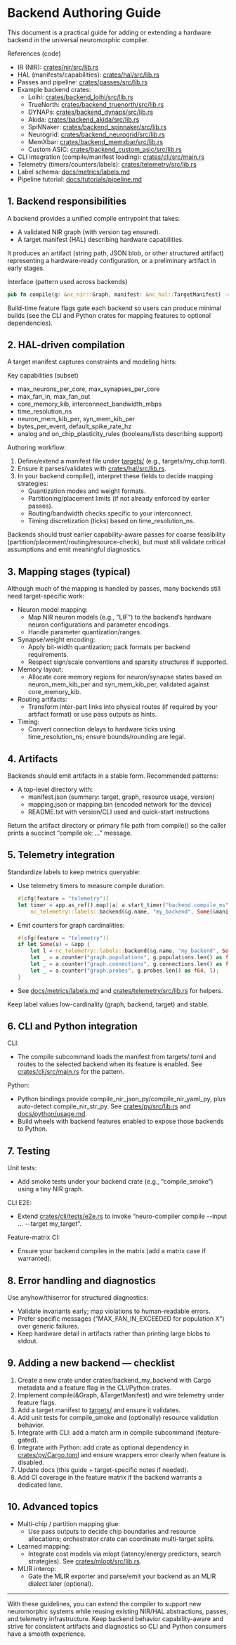 # Backend Authoring Guide

This document is a practical guide for adding or extending a hardware backend in the universal neuromorphic compiler.

References (code)
- IR (NIR): [crates/nir/src/lib.rs](crates/nir/src/lib.rs)
- HAL (manifests/capabilities): [crates/hal/src/lib.rs](crates/hal/src/lib.rs)
- Passes and pipeline: [crates/passes/src/lib.rs](crates/passes/src/lib.rs)
- Example backend crates:
  - Loihi: [crates/backend_loihi/src/lib.rs](crates/backend_loihi/src/lib.rs)
  - TrueNorth: [crates/backend_truenorth/src/lib.rs](crates/backend_truenorth/src/lib.rs)
  - DYNAPs: [crates/backend_dynaps/src/lib.rs](crates/backend_dynaps/src/lib.rs)
  - Akida: [crates/backend_akida/src/lib.rs](crates/backend_akida/src/lib.rs)
  - SpiNNaker: [crates/backend_spinnaker/src/lib.rs](crates/backend_spinnaker/src/lib.rs)
  - Neurogrid: [crates/backend_neurogrid/src/lib.rs](crates/backend_neurogrid/src/lib.rs)
  - MemXbar: [crates/backend_memxbar/src/lib.rs](crates/backend_memxbar/src/lib.rs)
  - Custom ASIC: [crates/backend_custom_asic/src/lib.rs](crates/backend_custom_asic/src/lib.rs)
- CLI integration (compile/manifest loading): [crates/cli/src/main.rs](crates/cli/src/main.rs)
- Telemetry (timers/counters/labels): [crates/telemetry/src/lib.rs](crates/telemetry/src/lib.rs)
- Label schema: [docs/metrics/labels.md](docs/metrics/labels.md)
- Pipeline tutorial: [docs/tutorials/pipeline.md](docs/tutorials/pipeline.md)

## 1. Backend responsibilities

A backend provides a unified compile entrypoint that takes:
- A validated NIR graph (with version tag ensured).
- A target manifest (HAL) describing hardware capabilities.

It produces an artifact (string path, JSON blob, or other structured artifact) representing a hardware-ready configuration, or a preliminary artifact in early stages.

Interface (pattern used across backends)
```rust
pub fn compile(g: &nc_nir::Graph, manifest: &nc_hal::TargetManifest) -> anyhow::Result<String> { /* ... */ }
```

Build-time feature flags gate each backend so users can produce minimal builds (see the CLI and Python crates for mapping features to optional dependencies).

## 2. HAL-driven compilation

A target manifest captures constraints and modeling hints:

Key capabilities (subset)
- max_neurons_per_core, max_synapses_per_core
- max_fan_in, max_fan_out
- core_memory_kib, interconnect_bandwidth_mbps
- time_resolution_ns
- neuron_mem_kib_per, syn_mem_kib_per
- bytes_per_event, default_spike_rate_hz
- analog and on_chip_plasticity_rules (booleans/lists describing support)

Authoring workflow:
1) Define/extend a manifest file under [targets/](targets) (e.g., targets/my_chip.toml).
2) Ensure it parses/validates with [crates/hal/src/lib.rs](crates/hal/src/lib.rs).
3) In your backend compile(), interpret these fields to decide mapping strategies:
   - Quantization modes and weight formats.
   - Partitioning/placement limits (if not already enforced by earlier passes).
   - Routing/bandwidth checks specific to your interconnect.
   - Timing discretization (ticks) based on time_resolution_ns.

Backends should trust earlier capability-aware passes for coarse feasibility (partition/placement/routing/resource-check), but must still validate critical assumptions and emit meaningful diagnostics.

## 3. Mapping stages (typical)

Although much of the mapping is handled by passes, many backends still need target-specific work:

- Neuron model mapping:
  - Map NIR neuron models (e.g., "LIF") to the backend’s hardware neuron configurations and parameter encodings.
  - Handle parameter quantization/ranges.
- Synapse/weight encoding:
  - Apply bit-width quantization; pack formats per backend requirements.
  - Respect sign/scale conventions and sparsity structures if supported.
- Memory layout:
  - Allocate core memory regions for neuron/synapse states based on neuron_mem_kib_per and syn_mem_kib_per, validated against core_memory_kib.
- Routing artifacts:
  - Transform inter-part links into physical routes (if required by your artifact format) or use pass outputs as hints.
- Timing:
  - Convert connection delays to hardware ticks using time_resolution_ns; ensure bounds/rounding are legal.

## 4. Artifacts

Backends should emit artifacts in a stable form. Recommended patterns:
- A top-level directory with:
  - manifest.json (summary: target, graph, resource usage, version)
  - mapping.json or mapping.bin (encoded network for the device)
  - README.txt with version/CLI used and quick-start instructions

Return the artifact directory or primary file path from compile() so the caller prints a succinct “compile ok: …” message.

## 5. Telemetry integration

Standardize labels to keep metrics queryable:
- Use telemetry timers to measure compile duration:
  ```rust
  #[cfg(feature = "telemetry")]
  let timer = app.as_ref().map(|a| a.start_timer("backend.compile_ms",
      nc_telemetry::labels::backend(&g.name, "my_backend", Some(&manifest.name))));
  ```
- Emit counters for graph cardinalities:
  ```rust
  #[cfg(feature = "telemetry")]
  if let Some(a) = &app {
      let l = nc_telemetry::labels::backend(&g.name, "my_backend", Some(&manifest.name));
      let _ = a.counter("graph.populations", g.populations.len() as f64, l.clone());
      let _ = a.counter("graph.connections", g.connections.len() as f64, l.clone());
      let _ = a.counter("graph.probes", g.probes.len() as f64, l);
  }
  ```
- See [docs/metrics/labels.md](docs/metrics/labels.md) and [crates/telemetry/src/lib.rs](crates/telemetry/src/lib.rs) for helpers.

Keep label values low-cardinality (graph, backend, target) and stable.

## 6. CLI and Python integration

CLI:
- The compile subcommand loads the manifest from targets/<name>.toml and routes to the selected backend when its feature is enabled. See [crates/cli/src/main.rs](crates/cli/src/main.rs) for the pattern.

Python:
- Python bindings provide compile_nir_json_py/compile_nir_yaml_py, plus auto-detect compile_nir_str_py. See [crates/py/src/lib.rs](crates/py/src/lib.rs) and [docs/python/usage.md](docs/python/usage.md).
- Build wheels with backend features enabled to expose those backends to Python.

## 7. Testing

Unit tests:
- Add smoke tests under your backend crate (e.g., “compile_smoke”) using a tiny NIR graph.

CLI E2E:
- Extend [crates/cli/tests/e2e.rs](crates/cli/tests/e2e.rs) to invoke “neuro-compiler compile --input … --target my_target”.

Feature-matrix CI:
- Ensure your backend compiles in the matrix (add a matrix case if warranted).

## 8. Error handling and diagnostics

Use anyhow/thiserror for structured diagnostics:
- Validate invariants early; map violations to human-readable errors.
- Prefer specific messages (“MAX_FAN_IN_EXCEEDED for population X”) over generic failures.
- Keep hardware detail in artifacts rather than printing large blobs to stdout.

## 9. Adding a new backend — checklist

1) Create a new crate under crates/backend_my_backend with Cargo metadata and a feature flag in the CLI/Python crates.
2) Implement compile(&Graph, &TargetManifest) and wire telemetry under feature flags.
3) Add a target manifest to [targets/](targets) and ensure it validates.
4) Add unit tests for compile_smoke and (optionally) resource validation behavior.
5) Integrate with CLI: add a match arm in compile subcommand (feature-gated).
6) Integrate with Python: add crate as optional dependency in [crates/py/Cargo.toml](crates/py/Cargo.toml) and ensure wrappers error clearly when feature is disabled.
7) Update docs (this guide + target-specific notes if needed).
8) Add CI coverage in the feature matrix if the backend warrants a dedicated lane.

## 10. Advanced topics

- Multi-chip / partition mapping glue:
  - Use pass outputs to decide chip boundaries and resource allocations; orchestrator crate can coordinate multi-target splits.
- Learned mapping:
  - Integrate cost models via mlopt (latency/energy predictors, search strategies). See [crates/mlopt/src/lib.rs](crates/mlopt/src/lib.rs).
- MLIR interop:
  - Gate the MLIR exporter and parse/emit your backend as an MLIR dialect later (optional).

---

With these guidelines, you can extend the compiler to support new neuromorphic systems while reusing existing NIR/HAL abstractions, passes, and telemetry infrastructure. Keep backend behavior capability-aware and strive for consistent artifacts and diagnostics so CLI and Python consumers have a smooth experience.
